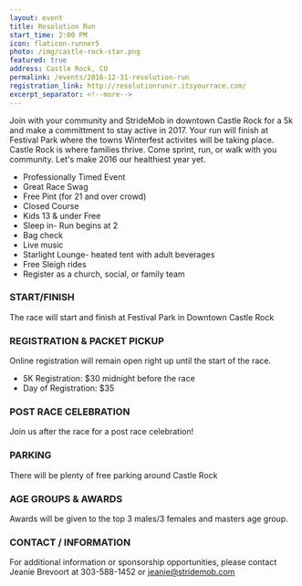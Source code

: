 ```yaml
---
layout: event
title: Resolution Run
start_time: 2:00 PM
icon: flaticon-runner5
photo: /img/castle-rock-star.png
featured: true
address: Castle Rock, CO
permalink: /events/2016-12-31-resolution-run
registration_link: http://resolutionruncr.itsyourrace.com/
excerpt_separator: <!--more-->
---
```


Join with your community and StrideMob in downtown Castle Rock for a 5k and make a committment to stay active in 2017. Your run will finish at Festival Park where the towns Winterfest activites will be taking place. Castle Rock is where families thrive. Come sprint, run, or walk with you community. Let's make 2016 our healthiest year yet.

<!--more-->

* Professionally Timed Event
* Great Race Swag
* Free Pint (for 21 and over crowd)
* Closed Course
* Kids 13 & under Free
* Sleep in- Run begins at 2
* Bag check
* Live music
* Starlight Lounge- heated tent with adult beverages
* Free Sleigh rides
* Register as a church, social, or family team

### START/FINISH
The race will start and finish at Festival Park in Downtown Castle Rock

### REGISTRATION & PACKET PICKUP
Online registration will remain open right up until the start of the race.

* 5K Registration: $30 midnight before the race
* Day of Registration: $35

### POST RACE CELEBRATION
Join us after the race for a post race celebration!

### PARKING
There will be plenty of free parking around Castle Rock

### AGE GROUPS & AWARDS
Awards will be given to the top 3 males/3 females and masters age group.

### CONTACT / INFORMATION
For additional information or sponsorship opportunities, please contact Jeanie Brevoort at 303-588-1452 or jeanie@stridemob.com
